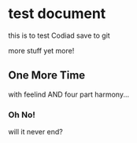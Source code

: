 # test document

this is to test Codiad save to git

more stuff
yet more!

## One More Time
with feelind AND four part harmony...

### Oh No!
will it never end?
